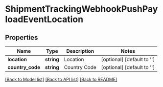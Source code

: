 # ShipmentTrackingWebhookPushPayloadEventLocation

## Properties
Name | Type | Description | Notes
------------ | ------------- | ------------- | -------------
**location** | **string** | Location | [optional] [default to '']
**country_code** | **string** | Country Code | [optional] [default to '']

[[Back to Model list]](../../README.md#documentation-for-models) [[Back to API list]](../../README.md#documentation-for-api-endpoints) [[Back to README]](../../README.md)

